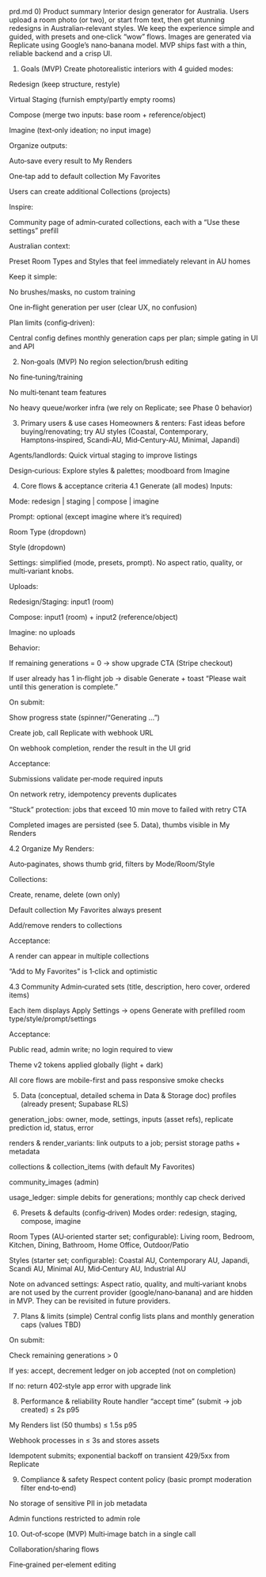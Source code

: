 prd.md
0) Product summary
Interior design generator for Australia. Users upload a room photo (or two), or start from text, then get stunning redesigns in Australian‑relevant styles. We keep the experience simple and guided, with presets and one‑click “wow” flows. Images are generated via Replicate using Google’s nano‑banana model. MVP ships fast with a thin, reliable backend and a crisp UI.

1) Goals (MVP)
Create photorealistic interiors with 4 guided modes:

Redesign (keep structure, restyle)

Virtual Staging (furnish empty/partly empty rooms)

Compose (merge two inputs: base room + reference/object)

Imagine (text‑only ideation; no input image)

Organize outputs:

Auto‑save every result to My Renders

One‑tap add to default collection My Favorites

Users can create additional Collections (projects)

Inspire:

Community page of admin‑curated collections, each with a “Use these settings” prefill

Australian context:

Preset Room Types and Styles that feel immediately relevant in AU homes

Keep it simple:

No brushes/masks, no custom training

One in‑flight generation per user (clear UX, no confusion)

Plan limits (config‑driven):

Central config defines monthly generation caps per plan; simple gating in UI and API

2) Non‑goals (MVP)
No region selection/brush editing

No fine‑tuning/training

No multi‑tenant team features

No heavy queue/worker infra (we rely on Replicate; see Phase 0 behavior)

3) Primary users & use cases
Homeowners & renters: Fast ideas before buying/renovating; try AU styles (Coastal, Contemporary, Hamptons‑inspired, Scandi‑AU, Mid‑Century‑AU, Minimal, Japandi)

Agents/landlords: Quick virtual staging to improve listings

Design‑curious: Explore styles & palettes; moodboard from Imagine

4) Core flows & acceptance criteria
4.1 Generate (all modes)
Inputs:

Mode: redesign | staging | compose | imagine

Prompt: optional (except imagine where it’s required)

Room Type (dropdown)

Style (dropdown)

Settings: simplified (mode, presets, prompt). No aspect ratio, quality, or multi‑variant knobs.

Uploads:

Redesign/Staging: input1 (room)

Compose: input1 (room) + input2 (reference/object)

Imagine: no uploads

Behavior:

If remaining generations = 0 → show upgrade CTA (Stripe checkout)

If user already has 1 in‑flight job → disable Generate + toast “Please wait until this generation is complete.”

On submit:

Show progress state (spinner/“Generating …”)

Create job, call Replicate with webhook URL

On webhook completion, render the result in the UI grid

Acceptance:

Submissions validate per‑mode required inputs

On network retry, idempotency prevents duplicates

“Stuck” protection: jobs that exceed 10 min move to failed with retry CTA

Completed images are persisted (see 5. Data), thumbs visible in My Renders

4.2 Organize
My Renders:

Auto‑paginates, shows thumb grid, filters by Mode/Room/Style

Collections:

Create, rename, delete (own only)

Default collection My Favorites always present

Add/remove renders to collections

Acceptance:

A render can appear in multiple collections

“Add to My Favorites” is 1‑click and optimistic

4.3 Community
Admin‑curated sets (title, description, hero cover, ordered items)

Each item displays Apply Settings → opens Generate with prefilled room type/style/prompt/settings

Acceptance:

Public read, admin write; no login required to view

Theme v2 tokens applied globally (light + dark)

All core flows are mobile-first and pass responsive smoke checks

5) Data (conceptual, detailed schema in Data & Storage doc)
profiles (already present; Supabase RLS)

generation_jobs: owner, mode, settings, inputs (asset refs), replicate prediction id, status, error

renders & render_variants: link outputs to a job; persist storage paths + metadata

collections & collection_items (with default My Favorites)

community_images (admin)

usage_ledger: simple debits for generations; monthly cap check derived

6) Presets & defaults (config‑driven)
Modes order: redesign, staging, compose, imagine

Room Types (AU‑oriented starter set; configurable): Living room, Bedroom, Kitchen, Dining, Bathroom, Home Office, Outdoor/Patio

Styles (starter set; configurable): Coastal AU, Contemporary AU, Japandi, Scandi AU, Minimal AU, Mid‑Century AU, Industrial AU

Note on advanced settings: Aspect ratio, quality, and multi‑variant knobs are not used by the current provider (google/nano‑banana) and are hidden in MVP. They can be revisited in future providers.

7) Plans & limits (simple)
Central config lists plans and monthly generation caps (values TBD)

On submit:

Check remaining generations > 0

If yes: accept, decrement ledger on job accepted (not on completion)

If no: return 402‑style app error with upgrade link

8) Performance & reliability
Route handler “accept time” (submit → job created) ≤ 2s p95

My Renders list (50 thumbs) ≤ 1.5s p95

Webhook processes in ≤ 3s and stores assets

Idempotent submits; exponential backoff on transient 429/5xx from Replicate

9) Compliance & safety
Respect content policy (basic prompt moderation filter end‑to‑end)

No storage of sensitive PII in job metadata

Admin functions restricted to admin role

10) Out‑of‑scope (MVP)
Multi‑image batch in a single call

Collaboration/sharing flows

Fine‑grained per‑element editing
